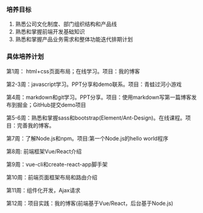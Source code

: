 ### 培养目标
1. 熟悉公司文化制度、部门组织结构和产品线
2. 熟悉和掌握前端开发基础知识
3. 熟悉和掌握产品业务需求和整体功能迭代排期计划

### 具体培养计划
第1周： html+css页面布局；在线学习。项目：我的博客

第2-3周：javascript学习。PPT分享和demo联系。项目：青蛙过河小游戏

第4周：markdown和git学习。PPT分享。项目：使用markdown写第一篇博客发布到掘金；GitHub提交demo项目

第5-6周：熟悉和掌握sass和bootstrap(Element/Ant-Design)。在线课程。项目：完善我的博客。

第7周：了解Node.js和npm。项目:第一个Node.js的hello world程序

第8周: 前端框架Vue/React介绍

第9周：vue-cli和create-react-app脚手架

第10周：前端页面框架布局和路由介绍

第11周：组件化开发，Ajax请求

第12周：项目实践：我的博客(前端基于Vue/React，后台基于Node.js)